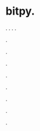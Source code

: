 # bitpy.
.
.
.
.












.






















































.
























.



























.

















































































.































































.































































































.












.
